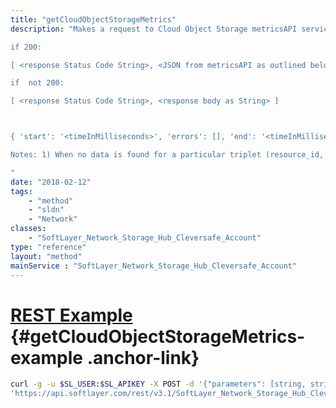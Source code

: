 ```yaml
---
title: "getCloudObjectStorageMetrics"
description: "Makes a request to Cloud Object Storage metricsAPI service and when successful, returns an associative array with two elements: 

if 200: 

[ <response Status Code String>, <JSON from metricsAPI as outlined below as String> ] 

if  not 200: 

[ <response Status Code String>, <response body as String> ] 



{ 'start': '<timeInMilliseconds>', 'errors': [], 'end': '<timeInMilliseconds>', 'resource_type': 'account', 'warnings': [], 'resources': [{'metrics' : [{'name': 'retrieval', 'value': '<number>'}]}] } 

Notes: 1) When no data is found for a particular triplet (resource_id, storage_location, storage_class) a JSON element is inserted to the warnings Array. 2) If all queried triplets find data, only the resources Array will be populated, errors and warnings will remain empty. 

"
date: "2018-02-12"
tags:
    - "method"
    - "sldn"
    - "Network"
classes:
    - "SoftLayer_Network_Storage_Hub_Cleversafe_Account"
type: "reference"
layout: "method"
mainService : "SoftLayer_Network_Storage_Hub_Cleversafe_Account"
---
```


# [REST Example](#getCloudObjectStorageMetrics-example) <a href="/article/rest/"><i class="fas fa-question"></i></a> {#getCloudObjectStorageMetrics-example .anchor-link} 
```bash
curl -g -u $SL_USER:$SL_APIKEY -X POST -d '{"parameters": [string, string, string, string, string]}' \
'https://api.softlayer.com/rest/v3.1/SoftLayer_Network_Storage_Hub_Cleversafe_Account/{SoftLayer_Network_Storage_Hub_Cleversafe_AccountID}/getCloudObjectStorageMetrics'
```
